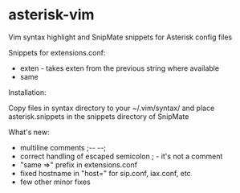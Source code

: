 asterisk-vim
============

Vim syntax highlight and SnipMate snippets for Asterisk config files

Snippets for extensions.conf:
 * exten<TAB> - takes exten from the previous string where available
 * same<TAB>

Installation:

Copy files in syntax directory to your ~/.vim/syntax/ and place asterisk.snippets in the snippets directory of SnipMate 

What's new:
 * multiline comments ;-- --;
 * correct handling of escaped semicolon \; - it's not a comment
 * "same =>" prefix in extensions.conf
 * fixed hostname in "host=" for sip.conf, iax.conf, etc
 * few other minor fixes
